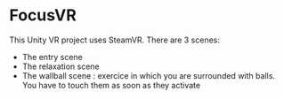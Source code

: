# FocusVR
 
 This Unity VR project uses SteamVR. There are 3 scenes:
 - The entry scene
 - The relaxation scene
 - The wallball scene : exercice in which you are surrounded with balls. You have to touch them as soon as they activate
